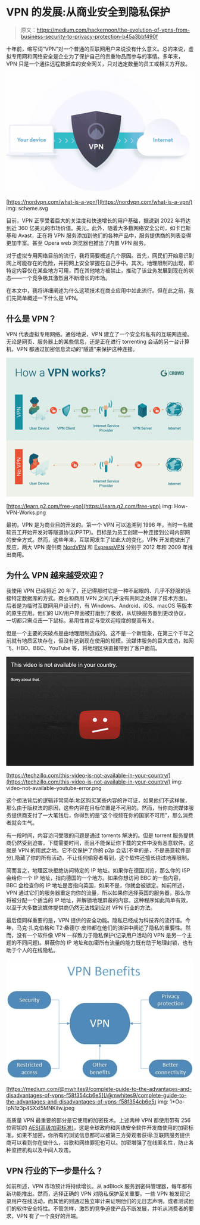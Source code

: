 # VPN 的发展:从商业安全到隐私保护

> 原文：<https://medium.com/hackernoon/the-evolution-of-vpns-from-business-security-to-privacy-protection-b45a3bbf490f>

十年前，缩写词“VPN”对一个普通的互联网用户来说没有什么意义。总的来说，虚拟专用网和网络安全是企业为了保护自己的贵重物品而参与的事情。多年来，VPN 只是一个通往远程数据库的安全网关，只对选定数量的员工或相关方开放。

![](img/16063fef61a1aa1fc7916853869a1d66.png)

[https://nordvpn.com/what-is-a-vpn/](https://nordvpn.com/what-is-a-vpn/) img: scheme.svg

目前，VPN 正享受着巨大的关注度和快速增长的用户基础，据说到 2022 年将达到近 360 亿美元的市场价值。美元。此外，随着大多数网络安全公司，如卡巴斯基和 Avast，正在将 VPN 服务添加到他们的各种产品中，服务提供商的列表变得更加丰富。甚至 Opera web 浏览器也推出了内置 VPN 服务。

对于虚拟专用网络目前的流行，我将简要概述几个原因。首先，网民们开始意识到网上可能存在的危险，并把网上安全掌握在自己手中。其次，地理限制的出现，即特定内容仅在某些地方可用，而在其他地方被禁止，推动了该业务发展到现在的状态——一个竞争极其激烈且不断增长的市场。

在本文中，我将详细阐述为什么这项技术在商业应用中如此流行。但在此之前，我们先简单概述一下什么是 VPN。

## 什么是 VPN？

VPN 代表虚拟专用网络。通俗地说，VPN 建立了一个安全和私有的互联网连接。无论是网页、服务器上的某些信息，还是正在进行 torrenting 会话的另一台计算机，VPN 都通过加密信息流动的“隧道”来保护这种连接。

![](img/5e4f3169bcf010fd054c126bef0c2870.png)

[https://learn.g2.com/free-vpn](https://learn.g2.com/free-vpn) img: How-VPN-Works.png

最初，VPN 是为商业目的开发的。第一个 VPN 可以追溯到 1996 年，当时一名微软员工开始开发对等隧道协议(PPTP)。目标是为员工创建一种连接到公司内部网的安全方式。然而，这些年来，互联网发生了如此大的变化，VPN 开发商做出了反应，两大 VPN 提供商 [NordVPN](https://play.google.com/store/apps/details?id=com.nordvpn.android&hl=en_US) 和 [ExpressVPN](https://play.google.com/store/apps/details?id=com.expressvpn.vpn&hl=en_US) 分别于 2012 年和 2009 年推出商用。

## 为什么 VPN 越来越受欢迎？

我使用 VPN 已经将近 20 年了，还记得那时它是一种不起眼的、几乎不舒服的连接特定数据库的方式。商业和商用 VPN 之间几乎没有共同之处(除了技术方面)。后者是为临时互联网用户设计的，有 Windows、Android、iOS、macOS 等版本的原生应用。他们的 UX/用户界面被打磨到了极致，从切换服务器到更改协议，一切都只需点击一下鼠标。易用性肯定与受欢迎程度的提高有关。

但是一个主要的突破点是由地理限制造成的。这不是一个新现象，在第三个千年之前就有地质区块存在，但没有达到现在使用的规模。流媒体服务的巨大成功，如网飞、HBO、BBC、YouTube 等，将地理区块直接带到了客户面前。

![](img/a9ba41445b88cc86d85df32347922ab3.png)

[https://techzillo.com/this-video-is-not-available-in-your-country/](https://techzillo.com/this-video-is-not-available-in-your-country/) img: video-not-available-youtube-error.png

这个想法背后的逻辑非常简单:地区购买某些内容的许可证，如果他们不这样做，那么由于版权法的原因，这些内容在目标位置是不可用的。然而，当你向流媒体服务提供商支付了一大笔钱后，你得到的是“这个视频在你的国家不可用”，那么消费者就会生气。

有一段时间，内容访问受限的问题是通过 torrents 解决的。但是 torrent 服务提供商仍然受到迫害，下载需要时间，而且不能保证你下载的文件中没有恶意软件。这就是 VPN 的用武之地。它不仅保护了你的 p2p 会话(不幸的是，不是恶意软件部分),隐藏了你的所有活动，不让任何偷窥者看到，这个软件还擅长绕过地理限制。

简而言之，地理区块拒绝访问特定的 IP 地址。如果你在德国浏览，那么你的 ISP 会给你一个 IP 地址，指向德国的一个地方。如果你想访问 BBC 的一些内容，BBC 会检查你的 IP 地址是否指向英国，如果不是，你就会被锁定。如前所述，VPN 通过它们的服务器重定向你的流量，所以如果你选择英国的服务器，那么你将被分配一个适当的 IP 地址，并解锁地理屏蔽的内容。这种程序如此简单有效，以至于大多数流媒体提供商仍然无法找到应对 VPN 行业的方法。

最后但同样重要的是，VPN 提供的安全功能。隐私已经成为科技界的流行语。今年，马克·扎克伯格和 T2·桑德尔·皮帅都在他们的演讲中阐述了隐私的重要性。然而，没有一个软件像 VPN 一样致力于隐私保护(记录用户活动的 VPN 是另一个主题的不同问题)。屏蔽你的 IP 地址和加密所有流量的能力既有助于地理封锁，也有助于个人的在线隐私。

![](img/2890b1c8be430053aa367ea54f97b1f3.png)

[https://medium.com/@mwhites9/complete-guide-to-the-advantages-and-disadvantages-of-vpns-f58f354cb6e5](/@mwhites9/complete-guide-to-the-advantages-and-disadvantages-of-vpns-f58f354cb6e5) img: 1*Oo-lpN1z3p4SXxI5MNKiIw.jpeg

高质量 VPN 最重要的部分是它使用的加密技术。上述两种 VPN 都使用带有 256 位密钥的 [AES(高级加密标准)](https://searchsecurity.techtarget.com/definition/Advanced-Encryption-Standard)，这是全球政府和网络安全软件开发商使用的加密标准。如果不加密，你所有的浏览信息都可以被第三方旁观者获得:互联网服务提供商可以看到你在做什么，谷歌和网络罪犯也可以。加密增强了在线匿名性，防止各种监控机构以及中间人攻击。

## VPN 行业的下一步是什么？

如前所述，VPN 市场预计将持续增长。从 adBlock 服务到密码管理器，每年都有新功能推出。然而，选择正确的 VPN 对隐私保护至关重要。一些 VPN 被发现记录用户在线活动，而其他的则通过独立审计来证明他们的无日志声明，或者测试他们的软件安全特性。不管怎样，激烈的竞争迫使产品不断发展，并听从消费者的要求，VPN 有了一个良好的开端。